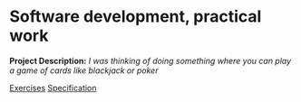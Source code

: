 # Software development, practical work

**Project Description:** *I was thinking of doing something where you can play a game of cards like blackjack or poker*

[Exercises](exercises/)
[Specification](documentation/specification.md)
